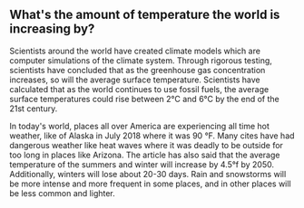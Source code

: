 ## What's the amount of temperature the world is increasing by?

Scientists around the world have created climate models which are computer simulations of the climate system. Through rigorous testing, scientists have concluded that as the greenhouse gas concentration increases, so will the average surface temperature. Scientists have calculated that as the world continues to use fossil fuels, the average surface temperatures could rise between 2°C and 6°C by the end of the 21st century.

In today's world, places all over America are experiencing all time hot weather, like of Alaska in July 2018 where it was 90 °F. Many cites have had dangerous weather like heat waves where it was deadly to be outside for too long in places like Arizona. The article has also said that the average temperature of the summers and winter will increase by 4.5°f by 2050. Additionally, winters will lose about 20-30 days. Rain and snowstorms will be more intense and more frequent in some places, and in other places will be less common and lighter.